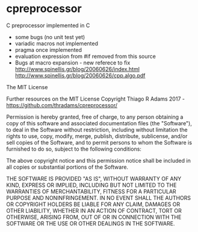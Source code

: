 # cpreprocessor

C preprocessor implemented in C


* some bugs (no unit test yet)
* variadic macros not implemented
* pragma once implemented
* evaluation expression from #if removed from this source
* Bugs at macro expansion - new referece to fix  
http://www.spinellis.gr/blog/20060626/index.html
http://www.spinellis.gr/blog/20060626/cpp.algo.pdf


The MIT License

Further resources on the MIT License
Copyright Thiago R Adams 2017 - https://github.com/thradams/cpreprocessor/

Permission is hereby granted, free of charge, to any person obtaining a copy of this software and associated documentation files (the "Software"), to deal in the Software without restriction, including without limitation the rights to use, copy, modify, merge, publish, distribute, sublicense, and/or sell copies of the Software, and to permit persons to whom the Software is furnished to do so, subject to the following conditions:

The above copyright notice and this permission notice shall be included in all copies or substantial portions of the Software.

THE SOFTWARE IS PROVIDED "AS IS", WITHOUT WARRANTY OF ANY KIND, EXPRESS OR IMPLIED, INCLUDING BUT NOT LIMITED TO THE WARRANTIES OF MERCHANTABILITY, FITNESS FOR A PARTICULAR PURPOSE AND NONINFRINGEMENT. IN NO EVENT SHALL THE AUTHORS OR COPYRIGHT HOLDERS BE LIABLE FOR ANY CLAIM, DAMAGES OR OTHER LIABILITY, WHETHER IN AN ACTION OF CONTRACT, TORT OR OTHERWISE, ARISING FROM, OUT OF OR IN CONNECTION WITH THE SOFTWARE OR THE USE OR OTHER DEALINGS IN THE SOFTWARE.




